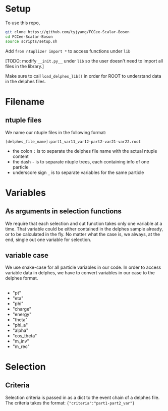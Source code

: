 # Setup
To use this repo,
```bash
git clone https://github.com/tyjyang/FCCee-Scalar-Boson
cd FCCee-Scalar-Boson
source scripts/setup.sh
```
Add `from ntuplizer import *` to access functions under `lib`

[TODO: modify `__init.py__` under `lib` so the user doesn't need to import all
files in the library.]

Make sure to call `load_delphes_lib()` in order for ROOT to understand data
in the delphes files.

# Filename
## ntuple files
We name our ntuple files in the following format:

`[delphes_file_name]:part1_var11_var12-part2-var21-var22.root`

- the colon `:` is to separate the delphes file name with the actual 
ntuple content
- the dash `-` is to separate ntuple trees, each containing info of one
particle
- underscore sign `_` is to separate variables for the same particle

# Variables

## As arguments in selection functions
We require that each selection and cut function takes only one variable at a
time. That variable could be either contained in the delphes sample already, or
to be calculated in the fly. No matter what the case is, we always, at the end,
single out one variable for selection.
## variable case
We use snake-case for all particle variables in our code. In order to access
variable data in delphes, we have to convert variables in our case to the 
delphes format. 
## 
- "pt"
- "eta"
- "phi"
- "charge"
- "energy"
- "theta"
- "phi_a"
- "alpha"
- "cos_theta"
- "m_inv"
- "m_rec"

# Selection
## Criteria
Selection criteria is passed in as a dict to the event chain of a delphes file.
The criteria takes the format:
`{"criteria":"part1-part2_var"}`
